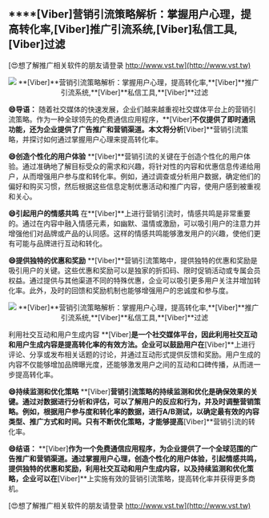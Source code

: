## ****[Viber]**营销引流策略解析：掌握用户心理，提高转化率,**[Viber]**推广引流系统,**[Viber]**私信工具,**[Viber]**过滤**

[😍想了解推广相关软件的朋友请登录 http://www.vst.tw](http://www.vst.tw)

 <center><img src="https://vst.tw/MP4/tuiguang/png/6.png" alt="**[Viber]**营销引流策略解析：掌握用户心理，提高转化率,**[Viber]**推广引流系统,**[Viber]**私信工具,**[Viber]**过滤"></center>

**😄导语：**
随着社交媒体的快速发展，企业们越来越重视社交媒体平台上的营销引流策略。作为一种全球领先的免费通信应用程序，**[Viber]**不仅提供了即时通讯功能，还为企业提供了广告推广和营销渠道。本文将分析**[Viber]**营销引流策略，并探讨如何通过掌握用户心理来提高转化率。

**😄创造个性化的用户体验**
**[Viber]**营销引流的关键在于创造个性化的用户体验。通过准确地了解目标受众的需求和兴趣，将针对性的内容和优惠信息传递给用户，从而增强用户参与度和转化率。例如，通过调查或分析用户数据，确定他们的偏好和购买习惯，然后根据这些信息定制优惠活动和推广内容，使用户感到被重视和关心。

**😄引起用户的情感共鸣**
在**[Viber]**上进行营销引流时，情感共鸣是非常重要的。通过在内容中融入情感元素，如幽默、温情或激励，可以吸引用户的注意力并增强他们对品牌或产品的认同感。这样的情感共鸣能够激发用户的兴趣，使他们更有可能与品牌进行互动和转化。

**😄提供独特的优惠和奖励**
**[Viber]**营销引流策略中，提供独特的优惠和奖励是吸引用户的关键。这些优惠和奖励可以是独家的折扣码、限时促销活动或专属会员权益。通过提供与其他渠道不同的特殊优惠，企业可以吸引更多用户关注并增加转化率。此外，及时的回馈和奖励机制也能够增强用户的忠诚度和参与度。

 <center><img src="https://vst.tw/MP4/tuiguang/png/6.png" alt="**[Viber]**营销引流策略解析：掌握用户心理，提高转化率,**[Viber]**推广引流系统,**[Viber]**私信工具,**[Viber]**过滤"></center>

利用社交互动和用户生成内容
**[Viber]**是一个社交媒体平台，因此利用社交互动和用户生成内容是提高转化率的有效方法。企业可以鼓励用户在**[Viber]**上进行评论、分享或发布相关话题的讨论，并通过互动形式提供反馈和奖励。用户生成的内容不仅能够增加品牌曝光度，还能够激发用户之间的互动和口碑传播，从而进一步提高转化率。

**😄持续监测和优化策略**
**[Viber]**营销引流策略的持续监测和优化是确保效果的关键。通过对数据进行分析和评估，可以了解用户的反应和行为，并及时调整营销策略。例如，根据用户参与度和转化率的数据，进行A/B测试，以确定最有效的内容类型、推广方式和时间。只有不断优化策略，才能够提高**[Viber]**营销引流的转化率。

**😄结语：**
**[Viber]**作为一个免费通信应用程序，为企业提供了一个全球范围的广告推广和营销渠道。通过掌握用户心理，创造个性化的用户体验，引起情感共鸣，提供独特的优惠和奖励，利用社交互动和用户生成内容，以及持续监测和优化策略，企业可以在**[Viber]**上实施有效的营销引流策略，提高转化率并获得更多商机。

[😍想了解推广相关软件的朋友请登录 http://www.vst.tw](http://www.vst.tw)



